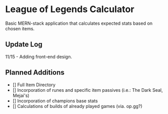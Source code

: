 # League of Legends Calculator
Basic MERN-stack application that calculates expected stats based on chosen items.

## Update Log
11/15 - Adding front-end design.

## Planned Additions
- [] Full Item Directory
- [] Incorporation of runes and specific item passives (i.e.: The Dark Seal, Mejai's)
- [] Incorporation of champions base stats
- [] Calculations of builds of already played games (via. op.gg?)